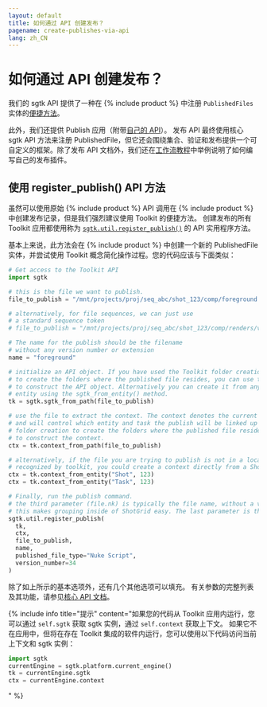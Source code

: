 ```yaml
---
layout: default
title: 如何通过 API 创建发布？
pagename: create-publishes-via-api
lang: zh_CN
---
```


# 如何通过 API 创建发布？

我们的 sgtk API 提供了一种在 {% include product %} 中注册 `PublishedFiles` 实体的[便捷方法](https://developer.shotgridsoftware.com/tk-core/utils.html#sgtk.util.register_publish)。

此外，我们还提供 Publish 应用（附带[自己的 API](https://developer.shotgridsoftware.com/tk-multi-publish2/)）。
发布 API 最终使用核心 sgtk API 方法来注册 PublishedFile，但它还会围绕集合、验证和发布提供一个可自定义的框架。除了发布 API 文档外，我们还在[工作流教程](https://developer.shotgridsoftware.com/zh_CN/cb8926fc/)中举例说明了如何编写自己的发布插件。

## 使用 register_publish() API 方法
虽然可以使用原始 {% include product %} API 调用在 {% include product %} 中创建发布记录，但是我们强烈建议使用 Toolkit 的便捷方法。
创建发布的所有 Toolkit 应用都使用称为 [`sgtk.util.register_publish()`](http://developer.shotgridsoftware.com/tk-core/utils.html#sgtk.util.register_publish) 的 API 实用程序方法。

基本上来说，此方法会在 {% include product %} 中创建一个新的 PublishedFile 实体，并尝试使用 Toolkit 概念简化操作过程。您的代码应该与下面类似：

```python
# Get access to the Toolkit API
import sgtk

# this is the file we want to publish.
file_to_publish = "/mnt/projects/proj/seq_abc/shot_123/comp/foreground.v034.nk"

# alternatively, for file sequences, we can just use
# a standard sequence token
# file_to_publish = "/mnt/projects/proj/seq_abc/shot_123/comp/renders/v034/foreground.%04d.exr"

# The name for the publish should be the filename
# without any version number or extension
name = "foreground"

# initialize an API object. If you have used the Toolkit folder creation
# to create the folders where the published file resides, you can use this path
# to construct the API object. Alternatively you can create it from any ShotGrid
# entity using the sgtk_from_entity() method.
tk = sgtk.sgtk_from_path(file_to_publish)

# use the file to extract the context. The context denotes the current work area in Toolkit
# and will control which entity and task the publish will be linked up to. If you have used the Toolkit
# folder creation to create the folders where the published file resides, you can use this path
# to construct the context.
ctx = tk.context_from_path(file_to_publish)

# alternatively, if the file you are trying to publish is not in a location that is
# recognized by toolkit, you could create a context directly from a ShotGrid entity instead:
ctx = tk.context_from_entity("Shot", 123)
ctx = tk.context_from_entity("Task", 123)

# Finally, run the publish command.
# the third parameter (file.nk) is typically the file name, without a version number.
# this makes grouping inside of ShotGrid easy. The last parameter is the version number.
sgtk.util.register_publish(
  tk,
  ctx,
  file_to_publish,
  name,
  published_file_type="Nuke Script",
  version_number=34
)
```

除了如上所示的基本选项外，还有几个其他选项可以填充。
有关参数的完整列表及其功能，请参见[核心 API 文档](https://developer.shotgridsoftware.com/tk-core/utils.html#sgtk.util.register_publish)。

{% include info title="提示" content="如果您的代码从 Toolkit 应用内运行，您可以通过 `self.sgtk` 获取 sgtk 实例，通过 `self.context` 获取上下文。
如果它不在应用中，但将在存在 Toolkit 集成的软件内运行，您可以使用以下代码访问当前上下文和 sgtk 实例：

```python
import sgtk
currentEngine = sgtk.platform.current_engine()
tk = currentEngine.sgtk
ctx = currentEngine.context
```
" %}